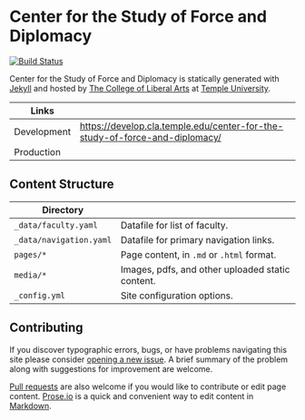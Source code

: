 # Center for the Study of Force and Diplomacy

[![Build Status][travis-img]][travis]

Center for the Study of Force and Diplomacy is statically generated with [Jekyll](https://jekyllrb.com) and hosted by [The College of Liberal Arts](https://liberalarts.temple.edu) at [Temple University](https://temple.edu).

| Links |  |
| --- | --- |
| Development | https://develop.cla.temple.edu/center-for-the-study-of-force-and-diplomacy/ |
| Production |  |

## Content Structure

| Directory |  |
| --- | --- |
| ````_data/faculty.yaml```` | Datafile for list of faculty. |
| ````_data/navigation.yaml```` | Datafile for primary   navigation links. |
| ````pages/*```` | Page content, in ````.md```` or ````.html```` format. |
| ````media/*```` | Images, pdfs, and other uploaded static content. |
| ````_config.yml```` | Site configuration options. |

## Contributing

If you discover typographic errors, bugs, or have problems navigating this site please consider [opening a new issue][issue]. A brief summary of the problem along with suggestions for improvement are welcome.

[Pull requests][pr] are also welcome if you would like to contribute or edit page content. [Prose.io][prose] is a quick and convenient way to edit content in [Markdown][md].


[travis]: https://travis-ci.org/TULiberalArts/Center-for-the-Study-of-Force-and-Diplomacy
[travis-img]: https://travis-ci.org/TULiberalArts/Center-for-the-Study-of-Force-and-Diplomacy.svg?branch=master
[jekyll]: https://https://jekyllrb.com
[issue]: https://github.com/TULiberalArts/Center-for-the-Study-of-Force-and-Diplomacy/issues
[pr]: https://help.github.com/articles/about-pull-requests/
[prose]: https://prose.io/#TULiberalArts/Center-for-the-Study-of-Force-and-Diplomacy
[md]: http://whatismarkdown.com/
